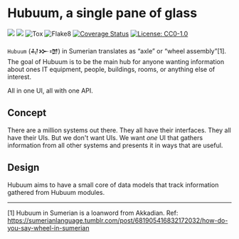 # Hubuum, a single pane of glass

![](https://img.shields.io/badge/python-3.9+-blue.svg)
![](https://img.shields.io/badge/code%20style-black-000000.svg)
![Tox](https://github.com/terjekv/hubuum/actions/workflows/tox.yml/badge.svg)
![Flake8](https://github.com/terjekv/hubuum/actions/workflows/lint.yml/badge.svg)
[![Coverage Status](https://coveralls.io/repos/github/terjekv/hubuum/badge.svg?branch=main)](https://coveralls.io/github/terjekv/hubuum?branch=main)
[![License: CC0-1.0](https://img.shields.io/badge/License-CC0_1.0-lightgrey.svg)](http://creativecommons.org/publicdomain/zero/1.0/)

`Hubuum` (𒄷𒁍𒌝) in Sumerian translates as “axle” or “wheel assembly”[1]. The goal of Hubuum is to be the main hub for anyone wanting information about ones IT equipment, people, buildings, rooms, or anything else of interest. 

All in one UI, all with one API.

## Concept

There are a million systems out there. They all have their interfaces. They all have their UIs. But we don't want UIs. We want *one* UI that gathers information from all other systems and presents it in ways that are useful.

## Design

Hubuum aims to have a small core of data models that track information gathered from Hubuum modules. 

---


[1] Hubuum in Sumerian is a loanword from Akkadian. Ref: https://sumerianlanguage.tumblr.com/post/681905416832172032/how-do-you-say-wheel-in-sumerian